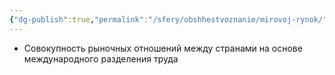 ```yaml
---
{"dg-publish":true,"permalink":"/sfery/obshhestvoznanie/mirovoj-rynok/","tags":["Обществознание"]}
---
```


- Совокупность рыночных отношений между странами  на основе международного разделения труда 